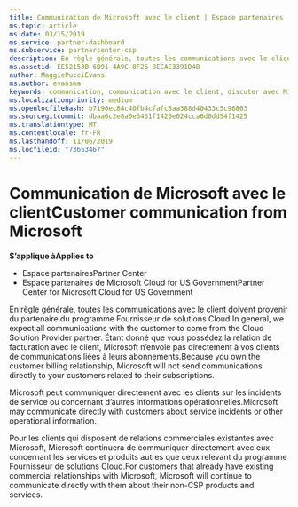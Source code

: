 ```yaml
---
title: Communication de Microsoft avec le client | Espace partenaires
ms.topic: article
ms.date: 03/15/2019
ms.service: partner-dashboard
ms.subservice: partnercenter-csp
description: En règle générale, toutes les communications avec le client doivent provenir du partenaire du programme Fournisseur de solutions Cloud.
ms.assetid: EE52153B-6B91-4A9C-8F26-8ECAC3391D4B
author: MaggiePucciEvans
ms.author: evansma
keywords: communication, communication avec le client, discuter avec Microsoft
ms.localizationpriority: medium
ms.openlocfilehash: b7196ec84c40fb4cfafc5aa388d40433c5c96863
ms.sourcegitcommit: dbaa6c2e8a0e6431f1420e024cca6d0dd54f1425
ms.translationtype: MT
ms.contentlocale: fr-FR
ms.lasthandoff: 11/06/2019
ms.locfileid: "73653467"
---
```

# <a name="customer-communication-from-microsoft"></a><span data-ttu-id="c0256-104">Communication de Microsoft avec le client</span><span class="sxs-lookup"><span data-stu-id="c0256-104">Customer communication from Microsoft</span></span>

<span data-ttu-id="c0256-105">**S’applique à**</span><span class="sxs-lookup"><span data-stu-id="c0256-105">**Applies to**</span></span>

-  <span data-ttu-id="c0256-106">Espace partenaires</span><span class="sxs-lookup"><span data-stu-id="c0256-106">Partner Center</span></span>
-  <span data-ttu-id="c0256-107">Espace partenaires de Microsoft Cloud for US Government</span><span class="sxs-lookup"><span data-stu-id="c0256-107">Partner Center for Microsoft Cloud for US Government</span></span>


<span data-ttu-id="c0256-108">En règle générale, toutes les communications avec le client doivent provenir du partenaire du programme Fournisseur de solutions Cloud.</span><span class="sxs-lookup"><span data-stu-id="c0256-108">In general, we expect all communications with the customer to come from the Cloud Solution Provider partner.</span></span> <span data-ttu-id="c0256-109">Étant donné que vous possédez la relation de facturation avec le client, Microsoft n’envoie pas directement à vos clients de communications liées à leurs abonnements.</span><span class="sxs-lookup"><span data-stu-id="c0256-109">Because you own the customer billing relationship, Microsoft will not send communications directly to your customers related to their subscriptions.</span></span>

<span data-ttu-id="c0256-110">Microsoft peut communiquer directement avec les clients sur les incidents de service ou concernant d’autres informations opérationnelles.</span><span class="sxs-lookup"><span data-stu-id="c0256-110">Microsoft may communicate directly with customers about service incidents or other operational information.</span></span>

<span data-ttu-id="c0256-111">Pour les clients qui disposent de relations commerciales existantes avec Microsoft, Microsoft continuera de communiquer directement avec eux concernant les services et produits autres que ceux relevant du programme Fournisseur de solutions Cloud.</span><span class="sxs-lookup"><span data-stu-id="c0256-111">For customers that already have existing commercial relationships with Microsoft, Microsoft will continue to communicate directly with them about their non-CSP products and services.</span></span>

 

 



